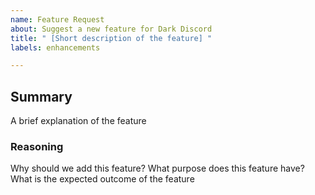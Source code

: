 ```yaml
---
name: Feature Request
about: Suggest a new feature for Dark Discord
title: " [Short description of the feature] "
labels: enhancements

---
```


## Summary 
A brief explanation of the feature

### Reasoning
Why should we add this feature? What purpose does this feature have? What is the expected outcome of the feature